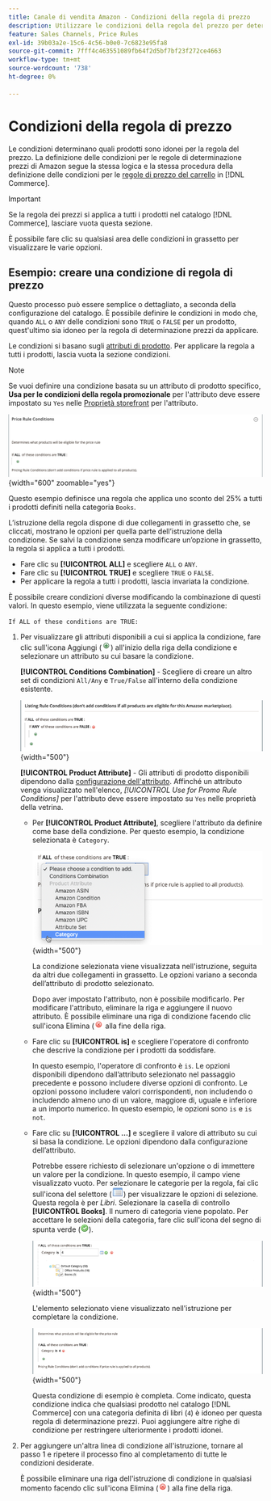 ```yaml
---
title: Canale di vendita Amazon - Condizioni della regola di prezzo
description: Utilizzare le condizioni della regola del prezzo per determinare quali prodotti sono idonei per la regola del prezzo di listino.
feature: Sales Channels, Price Rules
exl-id: 39b03a2e-15c6-4c56-b0e0-7c6823e95fa8
source-git-commit: 7fff4c463551089fb64f2d5bf7bf23f272ce4663
workflow-type: tm+mt
source-wordcount: '738'
ht-degree: 0%

---
```


# Condizioni della regola di prezzo

Le condizioni determinano quali prodotti sono idonei per la regola del prezzo. La definizione delle condizioni per le regole di determinazione prezzi di Amazon segue la stessa logica e la stessa procedura della definizione delle condizioni per le [regole di prezzo del carrello](https://experienceleague.adobe.com/docs/commerce-admin/marketing/promotions/cart-rules/price-rules-cart.html) in [!DNL Commerce].

>[!IMPORTANT]
>
>Se la regola dei prezzi si applica a tutti i prodotti nel catalogo [!DNL Commerce], lasciare vuota questa sezione.

È possibile fare clic su qualsiasi area delle condizioni in grassetto per visualizzare le varie opzioni.

## Esempio: creare una condizione di regola di prezzo

Questo processo può essere semplice o dettagliato, a seconda della configurazione del catalogo. È possibile definire le condizioni in modo che, quando `ALL` o `ANY` delle condizioni sono `TRUE` o `FALSE` per un prodotto, quest&#39;ultimo sia idoneo per la regola di determinazione prezzi da applicare.

Le condizioni si basano sugli [attributi di prodotto](https://experienceleague.adobe.com/docs/commerce-admin/catalog/product-attributes/product-attributes.html). Per applicare la regola a tutti i prodotti, lascia vuota la sezione condizioni.

>[!NOTE]
>
>Se vuoi definire una condizione basata su un attributo di prodotto specifico, **Usa per le condizioni della regola promozionale** per l&#39;attributo deve essere impostato su `Yes` nelle [Proprietà storefront](https://experienceleague.adobe.com/docs/commerce-admin/catalog/product-attributes/create/attribute-product-create.html) per l&#39;attributo.

![Condizione regola prezzo - riga 1](assets/ob-price-rules-condition-1.png){width="600" zoomable="yes"}

Questo esempio definisce una regola che applica uno sconto del 25% a tutti i prodotti definiti nella categoria `Books`.

L’istruzione della regola dispone di due collegamenti in grassetto che, se cliccati, mostrano le opzioni per quella parte dell’istruzione della condizione. Se salvi la condizione senza modificare un’opzione in grassetto, la regola si applica a tutti i prodotti.

- Fare clic su **[!UICONTROL ALL]** e scegliere `ALL` o `ANY`.
- Fare clic su **[!UICONTROL TRUE]** e scegliere `TRUE` o `FALSE`.
- Per applicare la regola a tutti i prodotti, lascia invariata la condizione.

È possibile creare condizioni diverse modificando la combinazione di questi valori. In questo esempio, viene utilizzata la seguente condizione:

`If ALL of these conditions are TRUE:`

1. Per visualizzare gli attributi disponibili a cui si applica la condizione, fare clic sull&#39;icona Aggiungi (![icona Aggiungi](assets/btn-add-grn.png)) all&#39;inizio della riga della condizione e selezionare un attributo su cui basare la condizione.

   **[!UICONTROL Conditions Combination]** - Scegliere di creare un altro set di condizioni `All/Any` e `True/False` all&#39;interno della condizione esistente.

   ![Combinazione di condizioni della regola di prezzo](assets/ob-conditions-combinations.png){width="500"}

   **[!UICONTROL Product Attribute]** - Gli attributi di prodotto disponibili dipendono dalla [configurazione dell&#39;attributo](https://experienceleague.adobe.com/docs/commerce-admin/catalog/product-attributes/create/attribute-product-create.html). Affinché un attributo venga visualizzato nell&#39;elenco, *[!UICONTROL Use for Promo Rule Conditions]* per l&#39;attributo deve essere impostato su `Yes` nelle proprietà della vetrina.

   - Per **[!UICONTROL Product Attribute]**, scegliere l&#39;attributo da definire come base della condizione. Per questo esempio, la condizione selezionata è `Category`.

     ![Condizione regola prezzo - riga 2, parte 2](assets/ob-price-rule-condition-2.png){width="500"}

     La condizione selezionata viene visualizzata nell&#39;istruzione, seguita da altri due collegamenti in grassetto. Le opzioni variano a seconda dell’attributo di prodotto selezionato.

     Dopo aver impostato l&#39;attributo, non è possibile modificarlo. Per modificare l&#39;attributo, eliminare la riga e aggiungere il nuovo attributo. È possibile eliminare una riga di condizione facendo clic sull&#39;icona Elimina (![icona Elimina](assets/btn-del-red.png) alla fine della riga.

   - Fare clic su **[!UICONTROL is]** e scegliere l&#39;operatore di confronto che descrive la condizione per i prodotti da soddisfare.

     In questo esempio, l&#39;operatore di confronto è `is`. Le opzioni disponibili dipendono dall’attributo selezionato nel passaggio precedente e possono includere diverse opzioni di confronto. Le opzioni possono includere valori corrispondenti, non includendo o includendo almeno uno di un valore, maggiore di, uguale e inferiore a un importo numerico. In questo esempio, le opzioni sono `is` e `is not`.

   - Fare clic su **[!UICONTROL ...]** e scegliere il valore di attributo su cui si basa la condizione. Le opzioni dipendono dalla configurazione dell’attributo.

     Potrebbe essere richiesto di selezionare un&#39;opzione o di immettere un valore per la condizione. In questo esempio, il campo viene visualizzato vuoto. Per selezionare le categorie per la regola, fai clic sull&#39;icona del selettore (![icona del selettore](assets/btn-chooser.png)) per visualizzare le opzioni di selezione. Questa regola è per _Libri_. Selezionare la casella di controllo **[!UICONTROL Books]**. Il numero di categoria viene popolato. Per accettare le selezioni della categoria, fare clic sull&#39;icona del segno di spunta verde (![icona del segno di spunta](assets/btn-check-mark-green.png)).

     ![Condizione regola prezzo - riga 2, parte 3](assets/ob-price-rule-condition-3.png){width="500"}

     L&#39;elemento selezionato viene visualizzato nell&#39;istruzione per completare la condizione.

     ![Condizione regola prezzo - riga 2, parte 4](assets/ob-price-rule-condition-4.png){width="500"}

     Questa condizione di esempio è completa. Come indicato, questa condizione indica che qualsiasi prodotto nel catalogo [!DNL Commerce] con una categoria definita di libri (`4`) è idoneo per questa regola di determinazione prezzi. Puoi aggiungere altre righe di condizione per restringere ulteriormente i prodotti idonei.

1. Per aggiungere un&#39;altra linea di condizione all&#39;istruzione, tornare al passo 1 e ripetere il processo fino al completamento di tutte le condizioni desiderate.

   È possibile eliminare una riga dell&#39;istruzione di condizione in qualsiasi momento facendo clic sull&#39;icona Elimina (![icona Elimina](assets/btn-del-red.png)) alla fine della riga.
